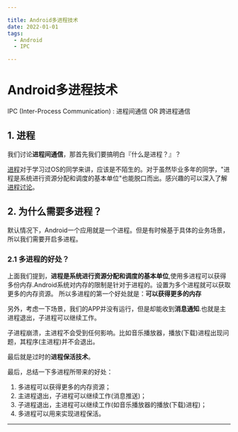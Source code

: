 ```yaml
---

title: Android多进程技术
date: 2022-01-01
tags:
  - Android
  - IPC

---
```



# Android多进程技术

IPC (Inter-Process Communication) : 进程间通信 OR 跨进程通信

## 1. 进程
我们讨论**进程间通信**，那首先我们要搞明白『什么是进程？』？

[进程](https://baike.baidu.com/item/%E8%BF%9B%E7%A8%8B/382503)对于学习过OS的同学来讲，应该是不陌生的。对于虽然毕业多年的同学，"进程是系统进行资源分配和调度的基本单位"也能脱口而出。感兴趣的可以深入了解[进程讨论](https://www.zhihu.com/question/55185966)。

## 2. 为什么需要多进程？
默认情况下，Android一个应用就是一个进程。但是有时候基于具体的业务场景，所以我们需要开启多进程。

### 2.1 多进程的好处？
上面我们提到，**进程是系统进行资源分配和调度的基本单位**,使用多进程可以获得多份内存.Android系统对内存的限制是针对于进程的。设置为多个进程就可以获取更多的内存资源。
所以多进程的第一个好处就是：**可以获得更多的内存**

另外，考虑一下场景，我们的APP并没有运行，但是却能收到**消息通知**.也就是主进程退出，子进程可以继续工作。

子进程崩溃，主进程不会受到任何影响。比如音乐播放器，播放(下载)进程出现问题，其程序(主进程)并不会退出。

最后就是过时的**进程保活技术**。

最后，总结一下多进程所带来的好处：
1. 多进程可以获得更多的内存资源；
2. 主进程退出，子进程可以继续工作(消息推送)；
3. 子进程退出，主进程可以继续工作(如音乐播放器的播放(下载)进程)；
4. 多进程可以用来实现进程保活。

---